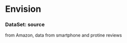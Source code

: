 <h1>Envision</h1>
<h3>DataSet: source</h3>
<p>from Amazon, data from smartphone and protine reviews
</p>
